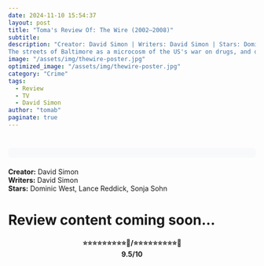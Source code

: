 ```yaml
---
date: 2024-11-10 15:54:37
layout: post
title: "Toma's Review Of: The Wire (2002–2008)"
subtitle:
description: "Creator: David Simon | Writers: David Simon | Stars: Dominic West, Lance Reddick, Sonja Sohn
The streets of Baltimore as a microcosm of the US's war on drugs, and of US urban decay in general. Seen not only through the eyes of a few policemen and drug gang members but also the people who influence and inhabit their world - politicians, the media, drug addicts and everyday citizens."
image: "/assets/img/thewire-poster.jpg"
optimized_image: "/assets/img/thewire-poster.jpg"
category: "Crime"
tags:
  - Review
  - TV
  - David Simon
author: "tomab"
paginate: true
---
```


# <div class="movie-credits" style="text-align: center; margin: 20px 0; padding: 10px; background-color: #f8f9fa; border-radius: 5px;">
<strong>Creator:</strong> David Simon
<br><strong>Writers:</strong> David Simon
<br><strong>Stars:</strong> Dominic West, Lance Reddick, Sonja Sohn
</div>

# Review content coming soon...

<h4 style="text-align:center;"> ⭐⭐⭐⭐⭐⭐⭐⭐⭐💫/⭐⭐⭐⭐⭐⭐⭐⭐⭐🌟<br>9.5/10</h4>